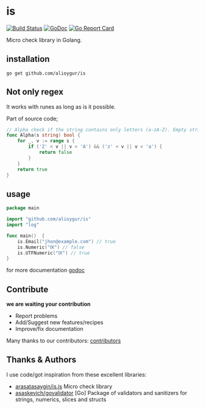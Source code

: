 # is

[![Build Status](https://travis-ci.org/alioygur/is.svg?branch=master)](https://travis-ci.org/alioygur/is)
[![GoDoc](https://godoc.org/github.com/alioygur/is?status.svg)](https://godoc.org/github.com/alioygur/is)
[![Go Report Card](https://goreportcard.com/badge/github.com/alioygur/is)](https://goreportcard.com/report/github.com/alioygur/is)

Micro check library in Golang. 

## installation

`go get github.com/alioygur/is`

## Not only regex

It works with runes as long as is it possible.

Part of source code;

```go
// Alpha check if the string contains only letters (a-zA-Z). Empty string is valid.
func Alpha(s string) bool {
	for _, v := range s {
		if ('Z' < v || v < 'A') && ('z' < v || v < 'a') {
			return false
		}
	}
	return true
}
```

## usage

```go
package main

import "github.com/alioygur/is"
import "log"

func main()  {
    is.Email("jhon@example.com") // true
    is.Numeric("Ⅸ") // false
    is.UTFNumeric("Ⅸ") // true
}
```


for more documentation [godoc](https://godoc.org/github.com/alioygur/is)

## Contribute

**we are waiting your contribution**

- Report problems
- Add/Suggest new features/recipes
- Improve/fix documentation

Many thanks to our contributors: [contributors](https://github.com/alioygur/is/graphs/contributors)

## Thanks & Authors

I use code/got inspiration from these excellent libraries:

- [arasatasaygin/is.js](https://github.com/arasatasaygin/is.js) Micro check library
- [asaskevich/govalidator](https://github.com/asaskevich/govalidator) [Go] Package of validators and sanitizers for strings, numerics, slices and structs
